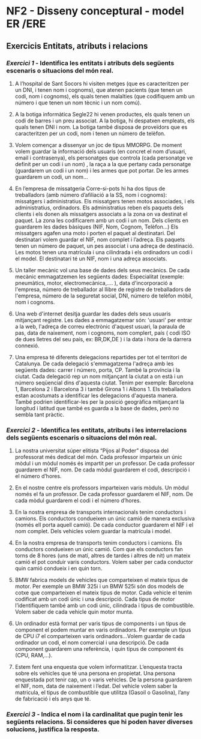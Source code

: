 # NF2 - Disseny conceptural - model ER /ERE
## Exercicis Entitats, atributs i relacions
### *Exercici 1* - Identifica les entitats i atributs dels següents escenaris o situacions del món real.
1. A l’hospital de Sant Socors hi visiten metges (que es caracteritzen per un DNI, i tenen nom i cognoms), que atenen pacients (que tenen un codi, nom i cognoms), els quals tenen malalties (que codifiquem amb un número i que tenen un nom tècnic i un nom comú).

2. A la botiga informàtica Segle22 hi venen productes, els quals tenen un codi de barres i un preu associat. A la botiga, hi despatxen empleats, els quals tenen DNI i nom. La botiga també disposa de proveïdors que es caracteritzen per un codi, nom i tenen un número de telèfon.

3. Volem començar a dissenyar un joc de tipus MMORPG. De moment volem guardar la informació dels usuaris (en concret el nom d’usuari, email i contrasenya), els personatges que controla (cada personatge ve definit per un codi i un nom) , la raça a la que pertany cada personatge (guardarem un codi i un nom) i les armes que pot portar. De les armes guardarem un codi, un nom...

4. En l’empresa de missatgeria Corre-si-pots hi ha dos tipus de treballadors (amb número d’afiliació a la SS, nom i cognoms): missatgers i administratius. Els missatgers tenen motos associades, i els administratius, ordinadors. Els administratius reben els paquets dels clients i els donen als missatgers associats a la zona on va destinat el paquet. La zona les codificarem amb  un codi i un nom. Dels clients en guardarem les dades bàsiques (NIF, Nom, Cognom, Telèfon…) Els missatgers agafen una moto i porten el paquet al destinatari. Del destinatari volem guardar el NIF, nom complet i l’adreça. Els paquets tenen un número de paquet, un pes associat i una adreça de destinació. Les motos tenen una matrícula i una cilindrada i els ordinadors un codi i el model. El destinatari té un NIF, nom i una adreça associats.

5. Un taller mecànic vol una base de dades dels seus mecànics.  De cada mecànic emmagatzemen les següents dades: Especialitat (exemple: pneumàtics, motor, electromecànica,.... ), data d'incorporació a l'empresa, número de treballador al llibre de registre de treballadors de l'empresa, número de la seguretat social, DNI, número de telèfon mòbil, nom i cognoms. 

6. Una web d'internet desitja guardar les dades dels seus usuaris mitjançant registre.  Les dades a emmagatzemar són: 'usuari' per entrar a la web, l'adreça de correu electrònic d'aquest usuari, la paraula de pas, data de naixement, nom i cognoms, nom complert, país ( codi ISO de dues lletres del seu país, ex: BR,DK,DE ) i la data i hora de la darrera connexió.

7. Una empresa té diferents delegacions repartides per tot el territori de Catalunya. De cada delegació s'emmagatzema l'adreça amb les següents dades: carrer i número, porta, CP. També la província i la ciutat. Cada delegació rep un nom mitjançant la ciutat a on està i un número seqüencial dins d'aquesta ciutat. Tenim per exemple: Barcelona 1, Barcelona 2 i Barcelona 3 i també Girona 1 i Albons 1. Els treballadors estan acostumats a identificar les delegacions d'aquesta manera. També podrien identificar-les per la posició geogràfica mitjançant la longitud i latitud que també es guarda a la base de dades, però no sembla tant pràctic. 

### *Exercici 2* - Identifica les entitats, atributs i les interrelacions dels següents escenaris o situacions del món real.
1. La nostra universitat súper elitista “Pijos al Poder” disposa del professorat més dedicat del món. Cada professor imparteix un únic mòdul i un mòdul només és impartit per un  professor. De cada professor guardarem el NIF, nom. De cada mòdul guardarem el codi, descripció i el número d’hores.
2. En el nostre centre els professors imparteixen varis mòduls. Un mòdul només el fa un professor.  De cada professor guardarem el NIF, nom. De cada mòdul guardarem el codi  i el número d’hores.

3. En la nostra empresa de transports internacionals tenim conductors i camions. Els conductors condueixen un únic camió de manera exclusiva (només ell porta aquell camió). De cada conductor guardarem el NIF i el nom complet. Dels vehicles volem guardar la matrícula i model.

4. En la nostra empresa de transports tenim conductors i camions. Els conductors condueixen un únic camió. Com que els conductors fan torns de 8 hores (uns de matí, altres de tardes i altres de nit) un mateix camió el pot conduir varis conductors. Volem saber per cada conductor quin camió condueix i en quin torn.


5. BMW fabrica models de vehicles que comparteixen el mateix tipus de motor. Per exemple un BMW 325i i un BMW 525i són dos models de cotxe que comparteixen el mateix tipus de motor. Cada vehicle el tenim codificat amb un codi únic i una descripció. Cada tipus de motor l’identifiquem també amb un codi únic,  cilindrada i tipus de combustible. Volem saber de cada vehicle quin motor munta.

6. Un ordinador està format per varis tipus de components i un tipus de component el podem muntar en varis ordinadors. Per exemple un tipus de CPU i7 el comparteixen varis ordinadors...Volem guardar de cada ordinador un codi, el nom comercial i una descripció. De cada component guardarem una referència, i quin tipus de component és (CPU, RAM,...). 

7. Estem fent una enquesta que volem informatitzar. L’enquesta tracta sobre els vehicles que té una persona en propietat. Una persona enquestada pot tenir cap, un o varis vehicles. De la persona guardarem el NIF, nom, data de naixement i l’edat. Del vehicle volem saber la matricula, el tipus de combustible que utilitza (Gasoil o Gasolina), l’any de fabricació i els anys que té.

### *Exercici 3* - Indica el nom i la cardinalitat que pugin tenir les següents relacions. Si consideres que hi poden haver diverses solucions, justifica la resposta.

